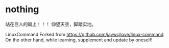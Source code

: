 # nothing

站在巨人的肩上！！！
仰望天空，脚踏实地。

LinuxCommand Forked from <https://github.com/jaywcjlove/linux-command> On the other hand, while learning, supplement and update by oneself!